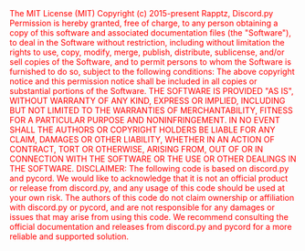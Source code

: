  <span style="color:red">
The MIT License (MIT)
Copyright (c) 2015-present Rapptz, Discord.py
Permission is hereby granted, free of charge, to any person obtaining a
copy of this software and associated documentation files (the "Software"),
to deal in the Software without restriction, including without limitation
the rights to use, copy, modify, merge, publish, distribute, sublicense,
and/or sell copies of the Software, and to permit persons to whom the
Software is furnished to do so, subject to the following conditions:
The above copyright notice and this permission notice shall be included in
all copies or substantial portions of the Software.
THE SOFTWARE IS PROVIDED "AS IS", WITHOUT WARRANTY OF ANY KIND, EXPRESS
OR IMPLIED, INCLUDING BUT NOT LIMITED TO THE WARRANTIES OF MERCHANTABILITY,
FITNESS FOR A PARTICULAR PURPOSE AND NONINFRINGEMENT. IN NO EVENT SHALL THE
AUTHORS OR COPYRIGHT HOLDERS BE LIABLE FOR ANY CLAIM, DAMAGES OR OTHER
LIABILITY, WHETHER IN AN ACTION OF CONTRACT, TORT OR OTHERWISE, ARISING
FROM, OUT OF OR IN CONNECTION WITH THE SOFTWARE OR THE USE OR OTHER
DEALINGS IN THE SOFTWARE.
DISCLAIMER: The following code is based on discord.py and pycord.
We would like to acknowledge that it is not an official product or release from discord.py,
and any usage of this code should be used at your own risk. 
The authors of this code do not claim ownership or affiliation with discord.py or pycord, 
and are not responsible for any damages or issues that may arise from using this code.
We recommend consulting the official documentation and releases from discord.py 
and pycord for a more reliable and supported solution.
</span>
